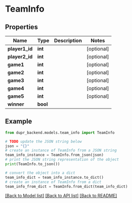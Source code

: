 # TeamInfo


## Properties

Name | Type | Description | Notes
------------ | ------------- | ------------- | -------------
**player1_id** | **int** |  | [optional] 
**player2_id** | **int** |  | [optional] 
**game1** | **int** |  | [optional] 
**game2** | **int** |  | [optional] 
**game3** | **int** |  | [optional] 
**game4** | **int** |  | [optional] 
**game5** | **int** |  | [optional] 
**winner** | **bool** |  | 

## Example

```python
from dupr_backend.models.team_info import TeamInfo

# TODO update the JSON string below
json = "{}"
# create an instance of TeamInfo from a JSON string
team_info_instance = TeamInfo.from_json(json)
# print the JSON string representation of the object
print(TeamInfo.to_json())

# convert the object into a dict
team_info_dict = team_info_instance.to_dict()
# create an instance of TeamInfo from a dict
team_info_from_dict = TeamInfo.from_dict(team_info_dict)
```
[[Back to Model list]](../README.md#documentation-for-models) [[Back to API list]](../README.md#documentation-for-api-endpoints) [[Back to README]](../README.md)


